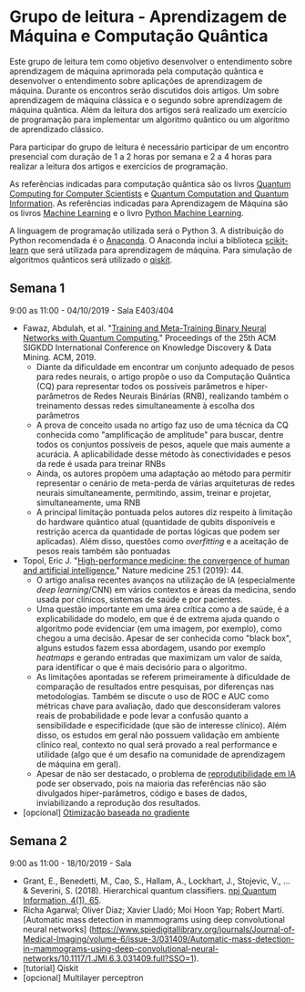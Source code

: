 # Grupo de leitura - Aprendizagem de Máquina e Computação Quântica

Este grupo de leitura tem como objetivo desenvolver o entendimento sobre aprendizagem de máquina aprimorada pela computação quântica e
desenvolver o entendimento sobre aplicações de aprendizagem de máquina.
Durante os encontros serão discutidos dois artigos. Um sobre aprendizagem de máquina clássica e o segundo sobre aprendizagem de máquina quântica.
Além da leitura dos artigos será realizado um exercício de programação para implementar um algoritmo quântico ou um algoritmo de aprendizado clássico.

Para participar do grupo de leitura é necessário participar de um encontro presencial com duração de 1 a 2 horas por semana e
2 a 4 horas para realizar a leitura dos artigos e exercícios de programação.

As referências indicadas para computação quântica são os livros [Quantum Computing for Computer Scientists](https://www.cambridge.org/core/books/quantum-computing-for-computer-scientists/8AEA723BEE5CC9F5C03FDD4BA850C711)
e [Quantum Computation and Quantum Information](https://www.amazon.com/Quantum-Computation-Information-10th-Anniversary/dp/1107002176).
As referências indicadas para Aprendizagem de Máquina são os livros [Machine Learning](https://dl.acm.org/citation.cfm?id=541177)
e o livro [Python Machine Learning](https://www.amazon.com.br/Python-Machine-Learning-scikit-learn-TensorFlow-ebook/dp/B0742K7HYF/ref=sr_1_1?__mk_pt_BR=%C3%85M%C3%85%C5%BD%C3%95%C3%91&keywords=python+machine+learning&qid=1568894841&sr=8-1).

A linguagem de programação utilizada será o Python 3. A distribuição do Python recomendada é o [Anaconda](https://www.anaconda.com/distribution/#download-section).
O Anaconda inclui a biblioteca [scikit-learn](https://scikit-learn.org/stable/) que será utilizada para aprendizagem de máquina.
Para simulação de algoritmos quânticos será utilizado o [qiskit](https://qiskit.org/).

## Semana 1
9:00 as 11:00 - 04/10/2019 - Sala E403/404

- Fawaz, Abdulah, et al. "[Training and Meta-Training Binary Neural Networks with Quantum Computing.](https://www.kdd.org/kdd2019/accepted-papers/view/training-and-meta-training-binary-neural-networks-with-quantum-computing)" Proceedings of the 25th ACM SIGKDD International Conference on Knowledge Discovery & Data Mining. ACM, 2019.
  - Diante da dificuldade em encontrar um conjunto adequado de pesos para redes neurais, o artigo propõe o uso da Computação Quântica (CQ) para representar todos os possíveis parâmetros e hiper-parâmetros de Redes Neurais Binárias (RNB), realizando também o treinamento dessas redes simultaneamente à escolha dos parâmetros
  - A prova de conceito usada no artigo faz uso de uma técnica da CQ conhecida como "amplificação de amplitude" para buscar, dentre todos os conjuntos possíveis de pesos, aquele que mais aumente a acurácia. A aplicabilidade desse método às conectividades e pesos da rede é usada para treinar RNBs
  - Ainda, os autores propõem uma adaptação ao método para permitir representar o cenário de meta-perda de várias arquiteturas de redes neurais simultaneamente, permitindo, assim, treinar e projetar, simultaneamente, uma RNB
  - A principal limitação pontuada pelos autores diz respeito à limitação do hardware quântico atual (quantidade de qubits disponíveis e restrição acerca da quantidade de portas lógicas que podem ser aplicadas). Além disso, questões como *overfitting* e a aceitação de pesos reais também são pontuadas
- Topol, Eric J. "[High-performance medicine: the convergence of human and artificial intelligence.](https://www.nature.com/articles/s41591-018-0300-7)" Nature medicine 25.1 (2019): 44.
  - O artigo analisa recentes avanços na utilização de IA (especialmente *deep learning*/CNN) em vários contextos e áreas da medicina, sendo usada por clínicos, sistemas de saúde e por pacientes.
  - Uma questão importante em uma área crítica como a de saúde, é a explicabilidade do modelo, em que é de extrema ajuda quando o algoritmo pode evidenciar (em uma imagem, por exemplo), como chegou a uma decisão. Apesar de ser conhecida como "black box", alguns estudos fazem essa abordagem, usando por exemplo *heatmaps* e gerando entradas que maximizam um valor de saída, para identificar o que é mais decisório para o algoritmo.
  - As limitações apontadas se referem primeiramente à dificuldade de comparação de resultados entre pesquisas, por diferenças nas metodologias. Também se discute o uso de ROC e AUC como métricas chave para avaliação, dado que desconsideram valores reais de probabilidade e pode levar a confusão quanto a sensibilidade e especificidade (que são de interesse clínico). Além disso, os estudos em geral não possuem validação em ambiente clínico real, contexto no qual será provado a real performance e utilidade (algo que é um desafio na comunidade de aprendizagem de máquina em geral).
  - Apesar de não ser destacado, o problema de [reprodutibilidade em IA](https://www.nature.com/articles/s41746-019-0079-z) pode ser observado, pois na maioria das referências não são divulgados hiper-parâmetros, código e bases de dados, inviabilizando a reprodução dos resultados.
- [opcional] [Otimização baseada no gradiente](semana01/otimizacao_gradiente.ipynb)

## Semana 2
9:00 as 11:00 - 18/10/2019 - Sala

- Grant, E., Benedetti, M., Cao, S., Hallam, A., Lockhart, J., Stojevic, V., ... & Severini, S. (2018). Hierarchical quantum classifiers. [npj Quantum Information, 4(1), 65](https://www.nature.com/articles/s41534-018-0116-9).
- Richa Agarwal; Oliver Diaz; Xavier Lladó; Moi Hoon Yap; Robert Martí. [Automatic mass detection in mammograms using deep convolutional neural networks]
(https://www.spiedigitallibrary.org/journals/Journal-of-Medical-Imaging/volume-6/issue-3/031409/Automatic-mass-detection-in-mammograms-using-deep-convolutional-neural-networks/10.1117/1.JMI.6.3.031409.full?SSO=1).
- [tutorial] Qiskit
- [opcional] Multilayer perceptron
